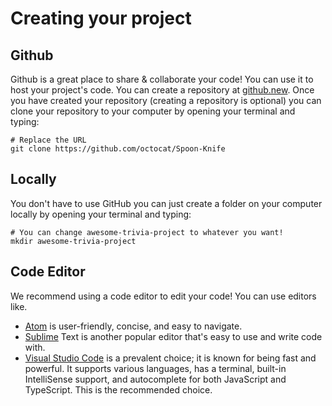 # Creating your project

## Github
Github is a great place to share & collaborate your code! You can use it to host your project's code. You can create a repository at [github.new](https://github.new/). Once you have created your repository (creating a repository is optional) you can clone your repository to your computer by opening your terminal and typing:

```shell
# Replace the URL
git clone https://github.com/octocat/Spoon-Knife
```

## Locally
You don't have to use GitHub you can just create a folder on your computer locally by opening your terminal and typing:

```shell
# You can change awesome-trivia-project to whatever you want!
mkdir awesome-trivia-project
```

## Code Editor
We recommend using a code editor to edit your code! You can use editors like.

- [Atom](https://atom.io/) is user-friendly, concise, and easy to navigate.
- [Sublime](https://www.sublimetext.com/) Text is another popular editor that's easy to use and write code with.
- [Visual Studio Code](https://code.visualstudio.com/) is a prevalent choice; it is known for being fast and powerful. It supports various languages, has a terminal, built-in IntelliSense support, and autocomplete for both JavaScript and TypeScript. This is the recommended choice.